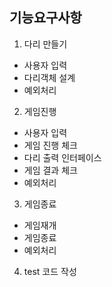 ## 기능요구사항

1. 다리 만들기

- 사용자 입력
- 다리객체 설계
- 예외처리

2. 게임진행

- 사용자 입력
- 게임 진행 체크
- 다리 출력 인터페이스
- 게임 결과 체크
- 예외처리

3. 게임종료

- 게임재개
- 게임종료
- 예외처리

4. test 코드 작성
